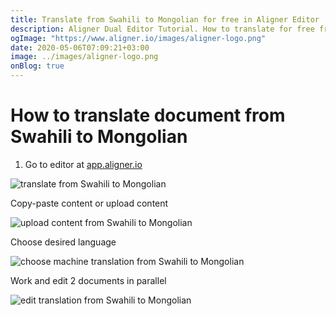 ```yaml
---
title: Translate from Swahili to Mongolian for free in Aligner Editor
description: Aligner Dual Editor Tutorial. How to translate for free from Swahili to Mongolian. Aligner is multilingual document management platform. 
ogImage: "https://www.aligner.io/images/aligner-logo.png"
date: 2020-05-06T07:09:21+03:00
image: ../images/aligner-logo.png
onBlog: true
---
```


# How to translate document from Swahili to Mongolian

1. Go to editor at [app.aligner.io](https://app.aligner.io "Aligner App web page")

![translate from Swahili to Mongolian](../aligner-blank-editor.png "translate from Swahili to Mongolian")

Copy-paste content or upload content

![upload content from Swahili to Mongolian](../aligner-uploaded-document.png "upload content from Swahili to Mongolian")

Choose desired language

![choose machine translation from Swahili to Mongolian](../aligner-language-dropdown.png "choose machine translation from Swahili to Mongolian")

Work and edit 2 documents in parallel

![edit translation from Swahili to Mongolian](../aligner-double-sitded-editor.png "edit translation from Swahili to Mongolian")

